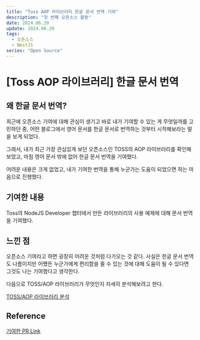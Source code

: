 ```yaml
---
title: "Toss AOP 라이브러리 한글 문서 번역 기여"
description: "첫 번째 오픈소스 활동"
date: 2024.06.20
update: 2024.06.20
tags: 
  - 오픈소스
  - NestJS
series: "Open Source"
---
```


# [Toss AOP 라이브러리] 한글 문서 번역

## 왜 한글 문서 번역?
최근에 오픈소스 기여에 대해 관심이 생기고 바로 내가 기여할 수 있는 게 무엇일까를 고민하던 중, 어떤 블로그에서 영어 문서를 한글 문서로 번역하는 것부터 시작해보라는 말을 보게 되었다. 

그래서, 내가 최근 가장 관심있게 보던 오픈소스인 TOSS의 AOP 라이브러리를 확인해보았고, 마침 영어 문서 밖에 없어 한글 문서 번역을 기여했다.

어려운 내용은 크게 없었고, 내가 기여한 번역을 통해 누군가는 도움이 되었으면 하는 마음으로 진행했다.

## 기여한 내용
Toss의 NodeJS Developer 챕터에서 만든 라이브러리의 사용 예제에 대해 문서 번역을 기여했다. 

## 느낀 점
오픈소스 기여라고 하면 굉장히 어려운 것처럼 다가오는 것 같다. 사실은 한글 문서 번역도 나름이지만 어쨌든 누군가에게 편리함을 줄 수 있는 것에 대해 도움이 될 수 있다면 그것도 나는 기여했다고 생각한다.


다음으로 TOSS/AOP 라이브러리가 무엇인지 자세히 분석해보려고 한다.

[TOSS/AOP 라이브러리 분석]()

## Reference
[기여한 PR Link](https://github.com/toss/nestjs-aop/pull/35 "toss-github link")

